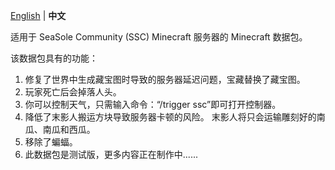 [English](https://github.com/Hikal007/SSC-3CServerDatapack) | **中文**

适用于 SeaSole Community (SSC) Minecraft 服务器的 Minecraft 数据包。

该数据包具有的功能：
1. 修复了世界中生成藏宝图时导致的服务器延迟问题，宝藏替换了藏宝图。
2. 玩家死亡后会掉落人头。
3. 你可以控制天气，只需输入命令：“/trigger ssc”即可打开控制器。
4. 降低了末影人搬运方块导致服务器卡顿的风险。 末影人将只会运输雕刻好的南瓜、南瓜和西瓜。
5. 移除了蝙蝠。
6. 此数据包是测试版，更多内容正在制作中......
